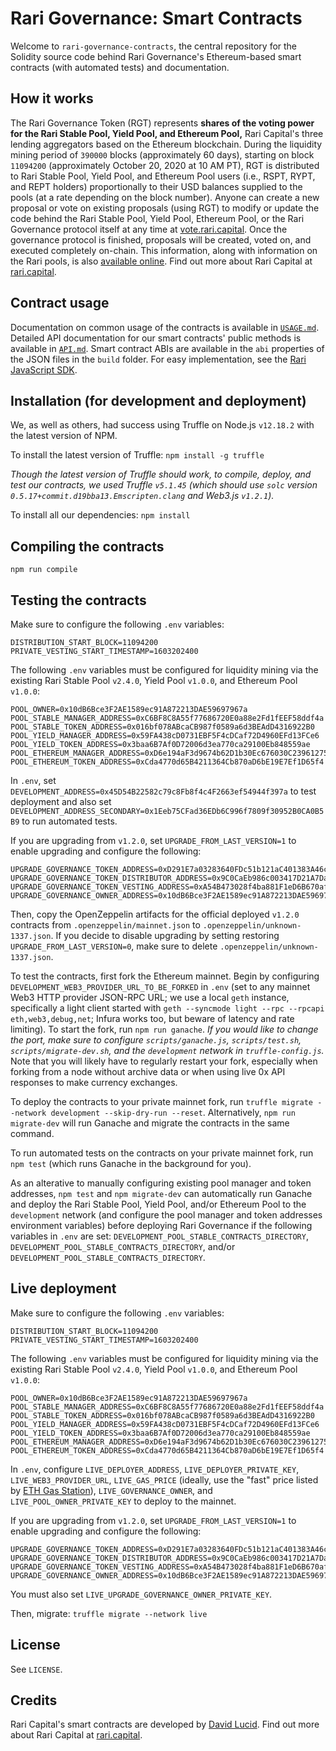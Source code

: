 # Rari Governance: Smart Contracts

Welcome to `rari-governance-contracts`, the central repository for the Solidity source code behind Rari Governance's Ethereum-based smart contracts (with automated tests) and documentation.

## How it works

The Rari Governance Token (RGT) represents **shares of the voting power for the Rari Stable Pool, Yield Pool, and Ethereum Pool,** Rari Capital's three lending aggregators based on the Ethereum blockchain. During the liquidity mining period of `390000` blocks (approximately 60 days), starting on block `11094200` (approximately October 20, 2020 at 10 AM PT), RGT is distributed to Rari Stable Pool, Yield Pool, and Ethereum Pool users (i.e., RSPT, RYPT, and REPT holders) proportionally to their USD balances supplied to the pools (at a rate depending on the block number). Anyone can create a new proposal or vote on existing proposals (using RGT) to modify or update the code behind the Rari Stable Pool, Yield Pool, Ethereum Pool, or the Rari Governance protocol itself at any time at [vote.rari.capital](https://vote.rari.capital/). Once the governance protocol is finished, proposals will be created, voted on, and executed completely on-chain. This information, along with information on the Rari pools, is also [available online](https://rari.capital/current.html). Find out more about Rari Capital at [rari.capital](https://rari.capital).

## Contract usage

Documentation on common usage of the contracts is available in [`USAGE.md`](USAGE.md). Detailed API documentation for our smart contracts' public methods is available in [`API.md`](API.md). Smart contract ABIs are available in the `abi` properties of the JSON files in the `build` folder. For easy implementation, see the [Rari JavaScript SDK](https://github.com/Rari-Capital/rari-sdk).

## Installation (for development and deployment)

We, as well as others, had success using Truffle on Node.js `v12.18.2` with the latest version of NPM.

To install the latest version of Truffle: `npm install -g truffle`

*Though the latest version of Truffle should work, to compile, deploy, and test our contracts, we used Truffle `v5.1.45` (which should use `solc` version `0.5.17+commit.d19bba13.Emscripten.clang` and Web3.js `v1.2.1`).*

To install all our dependencies: `npm install`

## Compiling the contracts

`npm run compile`

## Testing the contracts

Make sure to configure the following `.env` variables:

    DISTRIBUTION_START_BLOCK=11094200
    PRIVATE_VESTING_START_TIMESTAMP=1603202400

The following `.env` variables must be configured for liquidity mining via the existing Rari Stable Pool `v2.4.0`, Yield Pool `v1.0.0`, and Ethereum Pool `v1.0.0`:

    POOL_OWNER=0x10dB6Bce3F2AE1589ec91A872213DAE59697967a
    POOL_STABLE_MANAGER_ADDRESS=0xC6BF8C8A55f77686720E0a88e2Fd1fEEF58ddf4a
    POOL_STABLE_TOKEN_ADDRESS=0x016bf078ABcaCB987f0589a6d3BEAdD4316922B0
    POOL_YIELD_MANAGER_ADDRESS=0x59FA438cD0731EBF5F4cDCaf72D4960EFd13FCe6
    POOL_YIELD_TOKEN_ADDRESS=0x3baa6B7Af0D72006d3ea770ca29100Eb848559ae
    POOL_ETHEREUM_MANAGER_ADDRESS=0xD6e194aF3d9674b62D1b30Ec676030C23961275e
    POOL_ETHEREUM_TOKEN_ADDRESS=0xCda4770d65B4211364Cb870aD6bE19E7Ef1D65f4

In `.env`, set `DEVELOPMENT_ADDRESS=0x45D54B22582c79c8Fb8f4c4F2663ef54944f397a` to test deployment and also set `DEVELOPMENT_ADDRESS_SECONDARY=0x1Eeb75CFad36EDb6C996f7809f30952B0CA0B5B9` to run automated tests.

If you are upgrading from `v1.2.0`, set `UPGRADE_FROM_LAST_VERSION=1` to enable upgrading and configure the following:

    UPGRADE_GOVERNANCE_TOKEN_ADDRESS=0xD291E7a03283640FDc51b121aC401383A46cC623
    UPGRADE_GOVERNANCE_TOKEN_DISTRIBUTOR_ADDRESS=0x9C0CaEb986c003417D21A7Daaf30221d61FC1043
    UPGRADE_GOVERNANCE_TOKEN_VESTING_ADDRESS=0xA54B473028f4ba881F1eD6B670af4103e8F9B98a
    UPGRADE_GOVERNANCE_OWNER_ADDRESS=0x10dB6Bce3F2AE1589ec91A872213DAE59697967a

Then, copy the OpenZeppelin artifacts for the official deployed `v1.2.0` contracts from `.openzeppelin/mainnet.json` to `.openzeppelin/unknown-1337.json`. If you decide to disable upgrading by setting restoring `UPGRADE_FROM_LAST_VERSION=0`, make sure to delete `.openzeppelin/unknown-1337.json`.

To test the contracts, first fork the Ethereum mainnet. Begin by configuring `DEVELOPMENT_WEB3_PROVIDER_URL_TO_BE_FORKED` in `.env` (set to any mainnet Web3 HTTP provider JSON-RPC URL; we use a local `geth` instance, specifically a light client started with `geth --syncmode light --rpc --rpcapi eth,web3,debug,net`; Infura works too, but beware of latency and rate limiting). To start the fork, run `npm run ganache`. *If you would like to change the port, make sure to configure `scripts/ganache.js`, `scripts/test.sh`, `scripts/migrate-dev.sh`, and the `development` network in `truffle-config.js`.* Note that you will likely have to regularly restart your fork, especially when forking from a node without archive data or when using live 0x API responses to make currency exchanges.

To deploy the contracts to your private mainnet fork, run `truffle migrate --network development --skip-dry-run --reset`. Alternatively, `npm run migrate-dev` will run Ganache and migrate the contracts in the same command.

To run automated tests on the contracts on your private mainnet fork, run `npm test` (which runs Ganache in the background for you).

As an alterative to manually configuring existing pool manager and token addresses, `npm test` and `npm migrate-dev` can automatically run Ganache and deploy the Rari Stable Pool, Yield Pool, and/or Ethereum Pool to the `development` network (and configure the pool manager and token addresses environment variables) before deploying Rari Governance if the following variables in `.env` are set: `DEVELOPMENT_POOL_STABLE_CONTRACTS_DIRECTORY`, `DEVELOPMENT_POOL_STABLE_CONTRACTS_DIRECTORY`, and/or `DEVELOPMENT_POOL_STABLE_CONTRACTS_DIRECTORY`.

## Live deployment

Make sure to configure the following `.env` variables:

    DISTRIBUTION_START_BLOCK=11094200
    PRIVATE_VESTING_START_TIMESTAMP=1603202400

The following `.env` variables must be configured for liquidity mining via the existing Rari Stable Pool `v2.4.0`, Yield Pool `v1.0.0`, and Ethereum Pool `v1.0.0`:

    POOL_OWNER=0x10dB6Bce3F2AE1589ec91A872213DAE59697967a
    POOL_STABLE_MANAGER_ADDRESS=0xC6BF8C8A55f77686720E0a88e2Fd1fEEF58ddf4a
    POOL_STABLE_TOKEN_ADDRESS=0x016bf078ABcaCB987f0589a6d3BEAdD4316922B0
    POOL_YIELD_MANAGER_ADDRESS=0x59FA438cD0731EBF5F4cDCaf72D4960EFd13FCe6
    POOL_YIELD_TOKEN_ADDRESS=0x3baa6B7Af0D72006d3ea770ca29100Eb848559ae
    POOL_ETHEREUM_MANAGER_ADDRESS=0xD6e194aF3d9674b62D1b30Ec676030C23961275e
    POOL_ETHEREUM_TOKEN_ADDRESS=0xCda4770d65B4211364Cb870aD6bE19E7Ef1D65f4

In `.env`, configure `LIVE_DEPLOYER_ADDRESS`, `LIVE_DEPLOYER_PRIVATE_KEY`, `LIVE_WEB3_PROVIDER_URL`, `LIVE_GAS_PRICE` (ideally, use the "fast" price listed by [ETH Gas Station](https://www.ethgasstation.info/)), `LIVE_GOVERNANCE_OWNER`, and `LIVE_POOL_OWNER_PRIVATE_KEY` to deploy to the mainnet.

If you are upgrading from `v1.2.0`, set `UPGRADE_FROM_LAST_VERSION=1` to enable upgrading and configure the following:

    UPGRADE_GOVERNANCE_TOKEN_ADDRESS=0xD291E7a03283640FDc51b121aC401383A46cC623
    UPGRADE_GOVERNANCE_TOKEN_DISTRIBUTOR_ADDRESS=0x9C0CaEb986c003417D21A7Daaf30221d61FC1043
    UPGRADE_GOVERNANCE_TOKEN_VESTING_ADDRESS=0xA54B473028f4ba881F1eD6B670af4103e8F9B98a
    UPGRADE_GOVERNANCE_OWNER_ADDRESS=0x10dB6Bce3F2AE1589ec91A872213DAE59697967a

You must also set `LIVE_UPGRADE_GOVERNANCE_OWNER_PRIVATE_KEY`.

Then, migrate: `truffle migrate --network live`

## License

See `LICENSE`.

## Credits

Rari Capital's smart contracts are developed by [David Lucid](https://github.com/davidlucid). Find out more about Rari Capital at [rari.capital](https://rari.capital).
